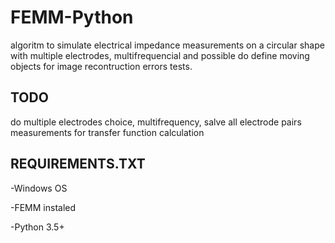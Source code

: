 # FEMM-Python

algoritm to simulate electrical impedance measurements on a circular shape with multiple electrodes, multifrequencial and possible do define moving objects for image recontruction errors tests. 

## TODO

do multiple electrodes choice, multifrequency, salve all electrode pairs measurements for transfer function calculation

## REQUIREMENTS.TXT

-Windows OS

-FEMM instaled

-Python 3.5+
